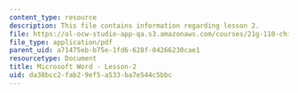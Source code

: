 ```yaml
---
content_type: resource
description: This file contains information regarding lesson 2.
file: https://ol-ocw-studio-app-qa.s3.amazonaws.com/courses/21g-110-chinese-iv-streamlined-spring-2004/da38bcc2fab29ef5a533ba7e544c5bbc_MIT21G_110S04_Lesson_2.pdf
file_type: application/pdf
parent_uid: a71475eb-b75e-1fd6-628f-04266230cae1
resourcetype: Document
title: Microsoft Word - Lesson-2
uid: da38bcc2-fab2-9ef5-a533-ba7e544c5bbc
---
```

